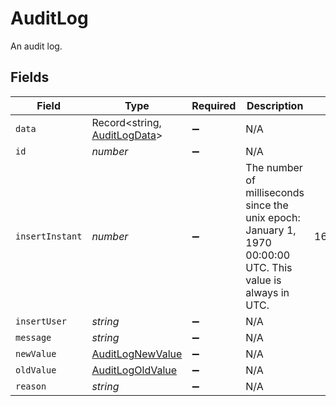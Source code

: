 # AuditLog

An audit log.


## Fields

| Field                                                                                                       | Type                                                                                                        | Required                                                                                                    | Description                                                                                                 | Example                                                                                                     |
| ----------------------------------------------------------------------------------------------------------- | ----------------------------------------------------------------------------------------------------------- | ----------------------------------------------------------------------------------------------------------- | ----------------------------------------------------------------------------------------------------------- | ----------------------------------------------------------------------------------------------------------- |
| `data`                                                                                                      | Record<string, [AuditLogData](../../models/shared/auditlogdata.md)>                                         | :heavy_minus_sign:                                                                                          | N/A                                                                                                         |                                                                                                             |
| `id`                                                                                                        | *number*                                                                                                    | :heavy_minus_sign:                                                                                          | N/A                                                                                                         |                                                                                                             |
| `insertInstant`                                                                                             | *number*                                                                                                    | :heavy_minus_sign:                                                                                          | The number of milliseconds since the unix epoch: January 1, 1970 00:00:00 UTC. This value is always in UTC. | 1659380719000                                                                                               |
| `insertUser`                                                                                                | *string*                                                                                                    | :heavy_minus_sign:                                                                                          | N/A                                                                                                         |                                                                                                             |
| `message`                                                                                                   | *string*                                                                                                    | :heavy_minus_sign:                                                                                          | N/A                                                                                                         |                                                                                                             |
| `newValue`                                                                                                  | [AuditLogNewValue](../../models/shared/auditlognewvalue.md)                                                 | :heavy_minus_sign:                                                                                          | N/A                                                                                                         |                                                                                                             |
| `oldValue`                                                                                                  | [AuditLogOldValue](../../models/shared/auditlogoldvalue.md)                                                 | :heavy_minus_sign:                                                                                          | N/A                                                                                                         |                                                                                                             |
| `reason`                                                                                                    | *string*                                                                                                    | :heavy_minus_sign:                                                                                          | N/A                                                                                                         |                                                                                                             |